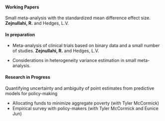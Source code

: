 #### Working Papers
Small meta-analysis with the standardized mean difference effect size. **Zejnullahi, R.** and Hedges, L.V. 

#### In preparation

 - Meta-analysis of clinical trials based on binary data and a small number of studies. **Zejnullahi, R.** and Hedges, L.V. 
 
 - Considerations in heterogeneity variance estimation in small meta-analysis. 


#### Research in Progress

Quantifying uncertainty and ambiguity of point estimates from predictive models for policy-making 
 - Allocating funds to minimize aggregate poverty (with Tyler McCormick)
 - Empirical survey with policy-makers (with Tyler McCormick and Eunice Jun)

